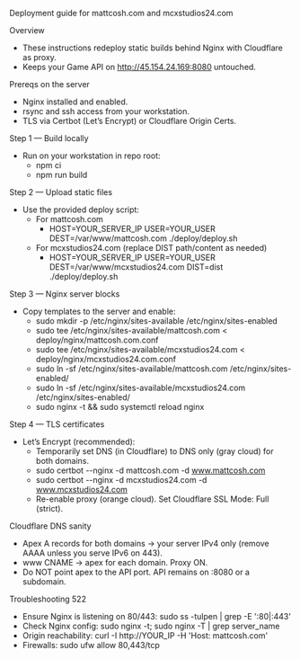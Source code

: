 Deployment guide for mattcosh.com and mcxstudios24.com

Overview
- These instructions redeploy static builds behind Nginx with Cloudflare as proxy.
- Keeps your Game API on http://45.154.24.169:8080 untouched.

Prereqs on the server
- Nginx installed and enabled.
- rsync and ssh access from your workstation.
- TLS via Certbot (Let’s Encrypt) or Cloudflare Origin Certs.

Step 1 — Build locally
- Run on your workstation in repo root:
  - npm ci
  - npm run build

Step 2 — Upload static files
- Use the provided deploy script:
  - For mattcosh.com
    - HOST=YOUR_SERVER_IP USER=YOUR_USER DEST=/var/www/mattcosh.com ./deploy/deploy.sh
  - For mcxstudios24.com (replace DIST path/content as needed)
    - HOST=YOUR_SERVER_IP USER=YOUR_USER DEST=/var/www/mcxstudios24.com DIST=dist ./deploy/deploy.sh

Step 3 — Nginx server blocks
- Copy templates to the server and enable:
  - sudo mkdir -p /etc/nginx/sites-available /etc/nginx/sites-enabled
  - sudo tee /etc/nginx/sites-available/mattcosh.com < deploy/nginx/mattcosh.com.conf
  - sudo tee /etc/nginx/sites-available/mcxstudios24.com < deploy/nginx/mcxstudios24.com.conf
  - sudo ln -sf /etc/nginx/sites-available/mattcosh.com /etc/nginx/sites-enabled/
  - sudo ln -sf /etc/nginx/sites-available/mcxstudios24.com /etc/nginx/sites-enabled/
  - sudo nginx -t && sudo systemctl reload nginx

Step 4 — TLS certificates
- Let’s Encrypt (recommended):
  - Temporarily set DNS (in Cloudflare) to DNS only (gray cloud) for both domains.
  - sudo certbot --nginx -d mattcosh.com -d www.mattcosh.com
  - sudo certbot --nginx -d mcxstudios24.com -d www.mcxstudios24.com
  - Re-enable proxy (orange cloud). Set Cloudflare SSL Mode: Full (strict).

Cloudflare DNS sanity
- Apex A records for both domains → your server IPv4 only (remove AAAA unless you serve IPv6 on 443).
- www CNAME → apex for each domain. Proxy ON.
- Do NOT point apex to the API port. API remains on :8080 or a subdomain.

Troubleshooting 522
- Ensure Nginx is listening on 80/443: sudo ss -tulpen | grep -E ':80|:443'
- Check Nginx config: sudo nginx -t; sudo nginx -T | grep server_name
- Origin reachability: curl -I http://YOUR_IP -H 'Host: mattcosh.com'
- Firewalls: sudo ufw allow 80,443/tcp


